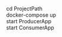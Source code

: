 
cd ProjectPath     <br/>
docker-compose up  <br/>
start ProducerApp        <br/>
start ConsumerApp      <br/>
